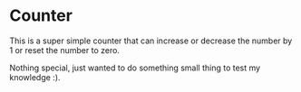 # Counter
This is a super simple counter that can increase or decrease the number by 1 or reset the number to zero.

Nothing special, just wanted to do something small thing to test my knowledge :).
